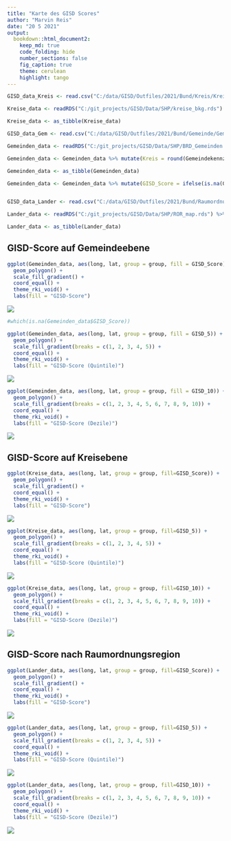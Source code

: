 ```yaml
---
title: "Karte des GISD Scores"
author: "Marvin Reis"
date: "20 5 2021"
output:
  bookdown::html_document2:
    keep_md: true
    code_folding: hide
    number_sections: false
    fig_caption: true
    theme: cerulean
    highlight: tango
---
```





```r
GISD_data_Kreis <- read.csv("C:/data/GISD/Outfiles/2021/Bund/Kreis/Kreis.csv") %>% mutate(Kreis = Kreiskennziffer) %>% select(Kreis, GISD_Score, GISD_5, GISD_10, Bundesland) %>% distinct(Kreis, .keep_all = TRUE) %>% unique() %>% lazy_dt()

Kreise_data <- readRDS("C:/git_projects/GISD/Data/SHP/kreise_bkg.rds") %>% lazy_dt() %>% mutate(Kreis = as.numeric(id)) %>% select(-id) %>% left_join(GISD_data_Kreis, by = "Kreis") %>% lazy_dt()

Kreise_data <- as_tibble(Kreise_data)

GISD_data_Gem <- read.csv("C:/data/GISD/Outfiles/2021/Bund/Gemeinde/Gemeinde.csv") %>% select(Gemeindekennziffer, GISD_Score, GISD_5, GISD_10, Bundesland) %>% distinct(Gemeindekennziffer, .keep_all = TRUE) %>% unique() %>% lazy_dt()

Gemeinden_data <- readRDS("C:/git_projects/GISD/Data/SHP/BRD_Gemeinden.rds") %>% lazy_dt() %>% mutate(Gemeindekennziffer = as.numeric(id)) %>% select(-id) %>% left_join(GISD_data_Gem, by = "Gemeindekennziffer") %>% lazy_dt()

Gemeinden_data <- Gemeinden_data %>% mutate(Kreis = round(Gemeindekennziffer / 1000, digits = 0)) %>% left_join(GISD_data_Kreis, by = "Kreis")

Gemeinden_data <- as_tibble(Gemeinden_data)

Gemeinden_data <- Gemeinden_data %>% mutate(GISD_Score = ifelse(is.na(GISD_Score.x) == TRUE, GISD_Score.y, GISD_Score.x), GISD_5 = ifelse(is.na(GISD_5.x) == TRUE, GISD_5.y, GISD_5.x), GISD_10 = ifelse(is.na(GISD_10.x) == TRUE, GISD_10.y, GISD_10.x))


GISD_data_Lander <- read.csv("C:/data/GISD/Outfiles/2021/Bund/Raumordnungsregion/Raumordnungsregion.csv") %>% mutate(ROR_id = Raumordnungsregion.Nr) %>%  select(ROR_id, GISD_Score, GISD_5, GISD_10, Bundesland) %>% distinct(ROR_id, .keep_all = TRUE) %>% unique() %>% lazy_dt()

Lander_data <- readRDS("C:/git_projects/GISD/Data/SHP/ROR_map.rds") %>% lazy_dt() %>% mutate(ROR_id = as.numeric(id)) %>% select(-id) %>% left_join(GISD_data_Lander, by = "ROR_id") %>% lazy_dt()

Lander_data <- as_tibble(Lander_data)
```


## GISD-Score auf Gemeindeebene

```r
ggplot(Gemeinden_data, aes(long, lat, group = group, fill = GISD_Score)) +
  geom_polygon() +
  scale_fill_gradient() +
  coord_equal() +
  theme_rki_void() +
  labs(fill = "GISD-Score")
```

![](Score_Karte_files/figure-html/unnamed-chunk-2-1.png)<!-- -->

```r
#which(is.na(Gemeinden_data$GISD_Score))
```


```r
ggplot(Gemeinden_data, aes(long, lat, group = group, fill = GISD_5)) +
  geom_polygon() +
  scale_fill_gradient(breaks = c(1, 2, 3, 4, 5)) +
  coord_equal() +
  theme_rki_void() +
  labs(fill = "GISD-Score (Quintile)")
```

![](Score_Karte_files/figure-html/unnamed-chunk-3-1.png)<!-- -->


```r
ggplot(Gemeinden_data, aes(long, lat, group = group, fill = GISD_10)) +
  geom_polygon() +
  scale_fill_gradient(breaks = c(1, 2, 3, 4, 5, 6, 7, 8, 9, 10)) +
  coord_equal() +
  theme_rki_void() +
  labs(fill = "GISD-Score (Dezile)")
```

![](Score_Karte_files/figure-html/unnamed-chunk-4-1.png)<!-- -->

## GISD-Score auf Kreisebene

```r
ggplot(Kreise_data, aes(long, lat, group = group, fill=GISD_Score)) +
  geom_polygon() +
  scale_fill_gradient() +
  coord_equal() +
  theme_rki_void() +
  labs(fill = "GISD-Score")
```

![](Score_Karte_files/figure-html/unnamed-chunk-5-1.png)<!-- -->


```r
ggplot(Kreise_data, aes(long, lat, group = group, fill=GISD_5)) +
  geom_polygon() +
  scale_fill_gradient(breaks = c(1, 2, 3, 4, 5)) +
  coord_equal() +
  theme_rki_void() +
  labs(fill = "GISD-Score (Quintile)")
```

![](Score_Karte_files/figure-html/unnamed-chunk-6-1.png)<!-- -->


```r
ggplot(Kreise_data, aes(long, lat, group = group, fill=GISD_10)) +
  geom_polygon() +
  scale_fill_gradient(breaks = c(1, 2, 3, 4, 5, 6, 7, 8, 9, 10)) +
  coord_equal() +
  theme_rki_void() +
  labs(fill = "GISD-Score (Dezile)")
```

![](Score_Karte_files/figure-html/unnamed-chunk-7-1.png)<!-- -->

## GISD-Score nach Raumordnungsregion

```r
ggplot(Lander_data, aes(long, lat, group = group, fill=GISD_Score)) +
  geom_polygon() +
  scale_fill_gradient() +
  coord_equal() +
  theme_rki_void() +
  labs(fill = "GISD-Score")
```

![](Score_Karte_files/figure-html/unnamed-chunk-8-1.png)<!-- -->


```r
ggplot(Lander_data, aes(long, lat, group = group, fill=GISD_5)) +
  geom_polygon() +
  scale_fill_gradient(breaks = c(1, 2, 3, 4, 5)) +
  coord_equal() +
  theme_rki_void() +
  labs(fill = "GISD-Score (Quintile)")
```

![](Score_Karte_files/figure-html/unnamed-chunk-9-1.png)<!-- -->


```r
ggplot(Lander_data, aes(long, lat, group = group, fill=GISD_10)) +
  geom_polygon() +
  scale_fill_gradient(breaks = c(1, 2, 3, 4, 5, 6, 7, 8, 9, 10)) +
  coord_equal() +
  theme_rki_void() +
  labs(fill = "GISD-Score (Dezile)")
```

![](Score_Karte_files/figure-html/unnamed-chunk-10-1.png)<!-- -->
